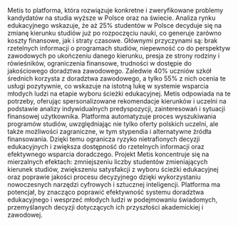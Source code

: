 Metis to platforma, która rozwiązuje konkretne i zweryfikowane problemy kandydatów
na studia wyższe w Polsce oraz na świecie. Analiza rynku edukacyjnego
wskazuje, że aż 25% studentów w Polsce decyduje się na zmianę kierunku studiów
już po rozpoczęciu nauki, co generuje zarówno koszty finansowe, jak i straty czasowe.
Głównymi przyczynami są:
brak rzetelnych informacji o programach studiów,
niepewność co do perspektyw zawodowych po ukończeniu danego kierunku,
presja ze strony rodziny i rówieśników,
ograniczenia finansowe,
trudności w dostępie do jakościowego doradztwa zawodowego.
Zaledwie 40% uczniów szkół średnich korzysta z doradztwa zawodowego, a tylko
55% z nich ocenia te usługi pozytywnie, co wskazuje na istotną lukę w systemie
wsparcia młodych ludzi na etapie wyboru ścieżki edukacyjnej.
Metis odpowiada na te potrzeby, oferując spersonalizowane rekomendacje
kierunków i uczelni na podstawie analizy indywidualnych predyspozycji, zainteresowań
i sytuacji finansowej użytkownika. Platforma automatyzuje proces wyszukiwania
programów studiów, uwzględniając nie tylko oferty polskich uczelni, ale
także możliwości zagraniczne, w tym stypendia i alternatywne źródła finansowania.
Dzięki temu ogranicza ryzyko nietrafionych decyzji edukacyjnych i zwiększa dostępność
do rzetelnych informacji oraz efektywnego wsparcia doradczego.
Projekt Metis koncentruje się na mierzalnych efektach: zmniejszeniu liczby studentów
zmieniających kierunek studiów, zwiększeniu satysfakcji z wyboru ścieżki
edukacyjnej oraz poprawie jakości procesu decyzyjnego dzięki wykorzystaniu
nowoczesnych narzędzi cyfrowych i sztucznej inteligencji. Platforma ma potencjał,
by znacząco poprawić efektywność systemu doradztwa edukacyjnego i wesprzeć
młodych ludzi w podejmowaniu świadomych, przemyślanych decyzji dotyczących
ich przyszłości akademickiej i zawodowej.
